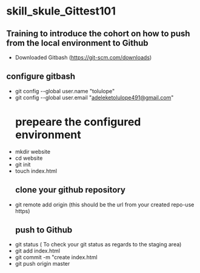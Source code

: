 # skill_skule_Gittest101  
## Training to introduce the cohort on how to push from the local environment to Github  
- Downloaded Gitbash (https://git-scm.com/downloads)  
## configure gitbash  
- git config --global user.name "tolulope"
- git config --global user.email "adeleketolulope491@gmail.com"
  # prepeare the configured environment
- mkdir website
- cd website
- git init
- touch index.html
  ## clone your github repository
- git remote add origin <url> (this should be the url from your created repo-use https)
  ## push to Github
- git status ( To check your git status as regards to the staging area)
- git add index.html
- git commit -m "create index.html
- git push origin master
